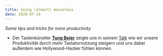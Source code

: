 ```yaml
---
title: Going (almost) mouseless
date: 2020-07-14
---
```


*Some tips and tricks for more productivity*

* Der Tastenkünstler **[Tung Beier](https://github.com/beiertu-mms)** zeigte uns in seinem [Talk](https://jug-in.github.io/jug-in.talks/going.mouseless.html) wie wir unsere Produktivität durch _mehr_ Tastaturnutzung steigern und uns dabei außerdem wie Hollywood-Hacker fühlen können.
